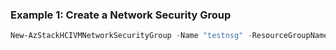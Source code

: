### Example 1: Create a Network Security Group
```powershell
New-AzStackHCIVMNetworkSecurityGroup -Name "testnsg" -ResourceGroupName "test-rg" -Location "eastus"  -CustomLocationId "/subscriptions/{subscriptionID}/resourcegroups/{resourceGroupName}/providers/microsoft.extendedlocation/customlocations/
 ```



